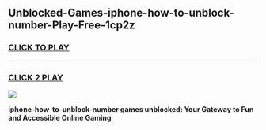 
## Unblocked-Games-iphone-how-to-unblock-number-Play-Free-1cp2z
<h3>
<a href="https://premium76.site?title=iphone-how-to-unblock-number&ref=21A">CLICK TO PLAY</a></h3>
<hr>

<h3>
<a href="https://premium76.site?title=iphone-how-to-unblock-number&ref=21A">CLICK 2 PLAY</a>
  
</h3>

<a href="https://premium76.site?title=iphone-how-to-unblock-number&ref=21A"><img src="https://clearcache.store/games.png"></a>


**iphone-how-to-unblock-number games unblocked: Your Gateway to Fun and Accessible Online Gaming**
